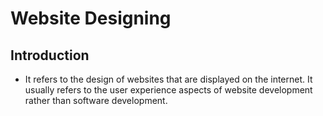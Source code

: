 # **Website Designing**

## **Introduction**

- It refers to the design of websites that are displayed on the internet. It usually refers to the user experience aspects of website development rather than software development.
